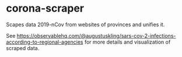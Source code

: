 # corona-scraper
Scapes data 2019-nCov from websites of provinces and unifies it.

See https://observablehq.com/@augustuskling/sars-cov-2-infections-according-to-regional-agencies for more details and visualization of scraped data.
